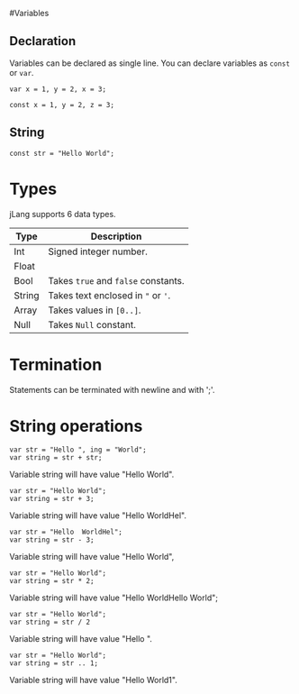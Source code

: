 #Variables

## Declaration

Variables can be declared as single line. You can declare variables as ```const``` or ```var```.

```
var x = 1, y = 2, x = 3;
```


```
const x = 1, y = 2, z = 3;
```
## String

```
const str = "Hello World";
```

# Types

jLang supports 6 data types.

| Type | Description |
|------|-------------|
| Int  | Signed integer number. |
| Float| 
| Bool | Takes ```true``` and ```false``` constants. |
|String| Takes text enclosed in ```"``` or ```'```. |
| Array| Takes values in ```[0..]```.|
| Null | Takes ```Null``` constant. |

# Termination

Statements can be terminated with newline and with ';'.

# String operations

```
var str = "Hello ", ing = "World";
var string = str + str;

```

Variable string will have value "Hello World".


```
var str = "Hello World";
var string = str + 3;

```

Variable string will have value "Hello WorldHel".

```
var str = "Hello  WorldHel";
var string = str - 3;

```

Variable string will have value "Hello World",

```
var str = "Hello World";
var string = str * 2;

```

Variable string will have value "Hello WorldHello World";

```
var str = "Hello World";
var string = str / 2
```

Variable string will have value "Hello ". 

```
var str = "Hello World";
var string = str .. 1;
```

Variable string will have value "Hello World1".
